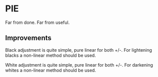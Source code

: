 # PIE

Far from done. Far from useful.

## Improvements

Black adjustment is quite simple, pure linear for both +/-. For
lightening blacks a non-linear method should be used.

White adjustment is quite simple, pure linear for both +/-. For
darkening whites a non-linear method should be used.
